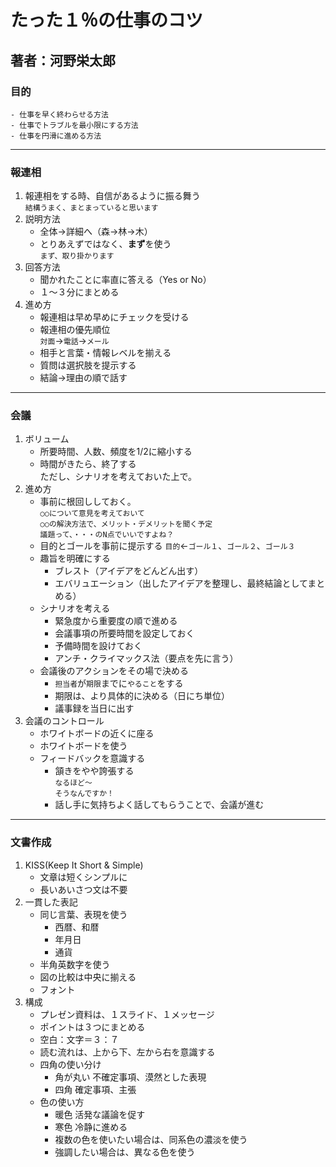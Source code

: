 # たった１％の仕事のコツ
## 著者：河野栄太郎
### 目的  
    - 仕事を早く終わらせる方法
    - 仕事でトラブルを最小限にする方法
    - 仕事を円滑に進める方法
---
### 報連相
1. 報連相をする時、自信があるように振る舞う  
```結構うまく、まとまっていると思います```
1. 説明方法
    - 全体→詳細へ（森→林→木）  
    - とりあえずではなく、**まず**を使う  
  ```まず、取り掛かります```
1. 回答方法  
    - 聞かれたことに率直に答える（Yes or No）  
    - １～３分にまとめる  
1. 進め方  
    - 報連相は早め早めにチェックを受ける  
    - 報連相の優先順位  
    ```対面```→```電話```→```メール```
    - 相手と言葉・情報レベルを揃える  
    - 質問は選択肢を提示する  
    - 結論→理由の順で話す  
---
### 会議
1. ボリューム
    - 所要時間、人数、頻度を1/2に縮小する
    - 時間がきたら、終了する  
    ただし、シナリオを考えておいた上で。
1. 進め方
    - 事前に根回ししておく。  
    ```○○について意見を考えておいて```  
    ```○○の解決方法で、メリット・デメリットを聞く予定```  
    ```議題って、・・・のN点でいいですよね？```
    - 目的とゴールを事前に提示する
    ```目的```←```ゴール１```、```ゴール２```、```ゴール３```
    - 趣旨を明確にする
        - ブレスト（アイデアをどんどん出す）
        - エバリュエーション（出したアイデアを整理し、最終結論としてまとめる）
    - シナリオを考える
        - 緊急度から重要度の順で進める
        - 会議事項の所要時間を設定しておく
        - 予備時間を設けておく
        - アンチ・クライマックス法（要点を先に言う）
     - 会議後のアクションをその場で決める
        - ```担当者```が```期限```までに```やること```をする
        - 期限は、より具体的に決める（日にち単位）
        - 議事録を当日に出す
1. 会議のコントロール
    - ホワイトボードの近くに座る
    - ホワイトボードを使う
    - フィードバックを意識する
        - 頷きをやや誇張する  
        ```なるほど～```  
        ```そうなんですか！```  
        - 話し手に気持ちよく話してもらうことで、会議が進む
---
### 文書作成
1. KISS(Keep It Short & Simple)
    - 文章は短くシンプルに
    - 長いあいさつ文は不要
1. 一貫した表記
    - 同じ言葉、表現を使う
        - 西暦、和暦
        - 年月日
        - 通貨
    - 半角英数字を使う
    - 図の比較は中央に揃える
    - フォント
1. 構成
    - プレゼン資料は、１スライド、１メッセージ
    - ポイントは３つにまとめる
    - 空白：文字＝３：７
    - 読む流れは、上から下、左から右を意識する
    - 四角の使い分け
        - 角が丸い  不確定事項、漠然とした表現
        - 四角  確定事項、主張
    - 色の使い方
        - 暖色  活発な議論を促す
        - 寒色  冷静に進める
        - 複数の色を使いたい場合は、同系色の濃淡を使う
        - 強調したい場合は、異なる色を使う
